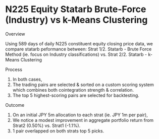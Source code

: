 # N225 Equity Statarb Brute-Force (Industry) vs k-Means Clustering
Overview

Using 589 days of daily N225 constituent equity closing price data, we compare statarb peformance between: 
Strat 1/2. Statarb - Brute Force Method (ie. focus on Industry classifications) vs.
Strat 2/2. Statarb - k-Means Clustering

Process
1. In both cases,
2. The trading pairs are selected & sorted on a custom scoring system which combines both cointegration strength & correlation.
3. The top 5 highest-scoring pairs are selected for backtesting.

Outcome 
1. On an initial JPY 5m allocation to each strat (ie. JPY 1m per pair),
2. We notice a modest improvement in aggregate portfolio return from Strat2 (0.50%) vs. Strat1 (-1.1%).
3. 1 pair overlapped on both strats top 5 picks.
 
